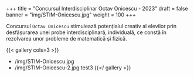 +++
title = "Concursul Interdisciplinar Octav Onicescu - 2023"
draft = false
banner = "img/STIM-Onicescu.jpg"
weight = 100
+++

Concursul `Octav Onicescu` stimulează potențialul creativ al elevilor prin desfășurarea unei probe interdisciplinară, individuală, ce constă în rezolvarea unor probleme de matematică și fizică.

{{< gallery cols=3 >}}
- /img/STIM-Onicescu.jpg
- /img/STIM-Onicescu-2.jpg
  test3
{{</ gallery >}}

